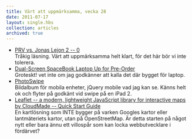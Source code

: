 ```yaml
---
title: Värt att uppmärksamma, vecka 28
date: 2011-07-17
layout: single.hbs
collection: articles
archived: true
---
```

-   [PRV vs. Jonas Lejon 2 --
    0](http://utvbloggen.se/prv-vs-jonas-lejon-2-0/)\
    Tråkig läsning. Värt att uppmärksamma helt klart, för det här bör vi
    inte tolerera.
-   [Dual-Screen SpaceBook Laptop Up for
    Pre-Order](http://feeds.mashable.com/~r/Mashable/~3/idbcRK7FYck/)\
    Groteskt! vet inte om jag godkänner att kalla det där bygget för
    laptop.
-   [PhotoSwipe](http://www.photoswipe.com/)\
    Bildalbum för mobila enheter, jQuery mobile vad jag kan se. Känns
    helt ok och flyter på godkänt vid swipe på en iPad 2.
-   [Leaflet -- a modern, lightweight JavaScript library for interactive
    maps by CloudMade -- Quick Start
    Guide](http://leaflet.cloudmade.com/examples/quick-start.html)\
    En kartlösning som INTE bygger på varken Googles kartor eller
    lantmäteriets kartor, utan på OpenStreetMap. Är detta starten på
    något nytt eller bara ännu ett villospår som kan locka
    webbutvecklare i fördärvet?